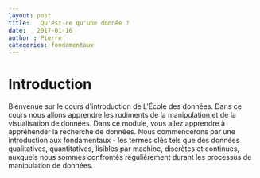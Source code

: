 ```yaml
---
layout: post
title:   Qu'est-ce qu'une donnée ?
date:   2017-01-16
author : Pierre
categories: fondamentaux
---
```



Introduction 
===========

Bienvenue sur le cours d'introduction de L'École des données. Dans ce cours nous allons apprendre les rudiments de la manipulation et de la visualisation de données.
Dans ce module, vous allez apprendre à appréhender la recherche de données. Nous commencerons par une introduction aux fondamentaux - les termes clés tels que des données qualitatives, quantitatives, lisibles par machine, discrètes et continues, auxquels nous sommes confrontés régulièrement durant les processus de manipulation de données.
